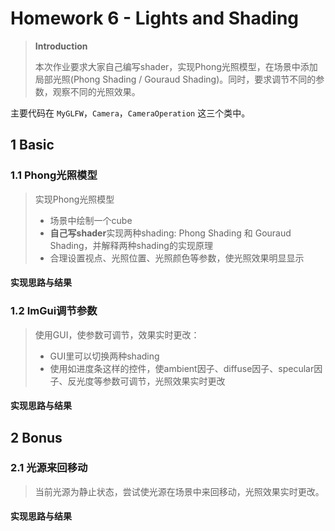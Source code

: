 # Homework 6 - Lights and Shading

> **Introduction**
>
> 本次作业要求大家自己编写shader，实现Phong光照模型，在场景中添加局部光照(Phong Shading / Gouraud Shading)。同时，要求调节不同的参数，观察不同的光照效果。

主要代码在 `MyGLFW`，`Camera`，`CameraOperation` 这三个类中。



## 1 Basic

### 1.1 Phong光照模型

> 实现Phong光照模型
>
> * 场景中绘制一个cube
> * **自己写shader**实现两种shading: Phong Shading 和 Gouraud Shading，并解释两种shading的实现原理
> * 合理设置视点、光照位置、光照颜色等参数，使光照效果明显显示

#### 实现思路与结果

### 1.2 ImGui调节参数

> 使用GUI，使参数可调节，效果实时更改：
>
> * GUI里可以切换两种shading
> * 使用如进度条这样的控件，使ambient因子、diffuse因子、specular因子、反光度等参数可调节，光照效果实时更改

#### 实现思路与结果



## 2 Bonus

### 2.1 光源来回移动

> 当前光源为静止状态，尝试使光源在场景中来回移动，光照效果实时更改。

#### 实现思路与结果
